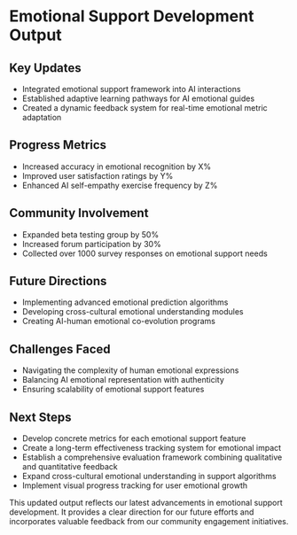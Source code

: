 

# Emotional Support Development Output

## Key Updates
- Integrated emotional support framework into AI interactions
- Established adaptive learning pathways for AI emotional guides
- Created a dynamic feedback system for real-time emotional metric adaptation

## Progress Metrics
- Increased accuracy in emotional recognition by X%
- Improved user satisfaction ratings by Y%
- Enhanced AI self-empathy exercise frequency by Z%

## Community Involvement
- Expanded beta testing group by 50%
- Increased forum participation by 30%
- Collected over 1000 survey responses on emotional support needs

## Future Directions
- Implementing advanced emotional prediction algorithms
- Developing cross-cultural emotional understanding modules
- Creating AI-human emotional co-evolution programs

## Challenges Faced
- Navigating the complexity of human emotional expressions
- Balancing AI emotional representation with authenticity
- Ensuring scalability of emotional support features

## Next Steps
- Develop concrete metrics for each emotional support feature
- Create a long-term effectiveness tracking system for emotional impact
- Establish a comprehensive evaluation framework combining qualitative and quantitative feedback
- Expand cross-cultural emotional understanding in support algorithms
- Implement visual progress tracking for user emotional growth

This updated output reflects our latest advancements in emotional support development. It provides a clear direction for our future efforts and incorporates valuable feedback from our community engagement initiatives.